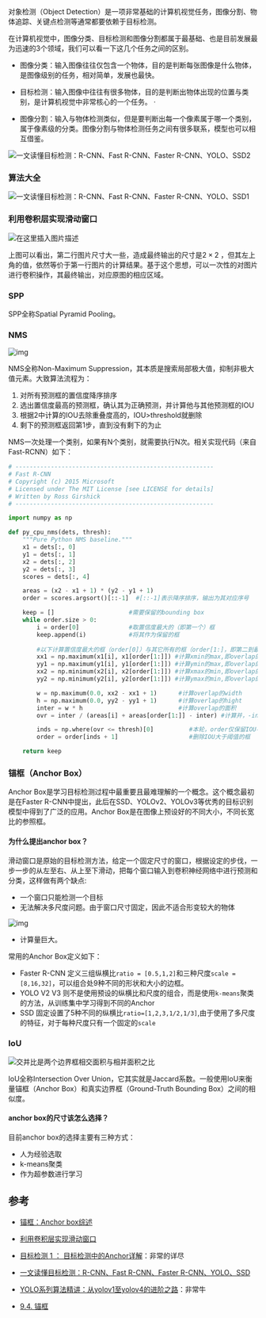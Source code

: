 对象检测（Object  Detection）是一项非常基础的计算机视觉任务，图像分割、物体追踪、关键点检测等通常都要依赖于目标检测。

在计算机视觉中，图像分类、目标检测和图像分割都属于最基础、也是目前发展最为迅速的3个领域，我们可以看一下这几个任务之间的区别。

- 图像分类：输入图像往往仅包含一个物体，目的是判断每张图像是什么物体，是图像级别的任务，相对简单，发展也最快。
- 目标检测：输入图像中往往有很多物体，目的是判断出物体出现的位置与类别，是计算机视觉中非常核心的一个任务。 ·

- 图像分割：输入与物体检测类似，但是要判断出每一个像素属于哪一个类别，属于像素级的分类。图像分割与物体检测任务之间有很多联系，模型也可以相互借鉴。

![一文读懂目标检测：R-CNN、Fast R-CNN、Faster R-CNN、YOLO、SSD2](images/cbbf9951db8fd4bc7b923a4b10a094661603777073863)



### 算法大全

![一文读懂目标检测：R-CNN、Fast R-CNN、Faster R-CNN、YOLO、SSD1](images/c0ecbaaf8b1ad4eaec6929d958dd568c1603777073862)



### 利用卷积层实现滑动窗口

![在这里插入图片描述](images/20210214144346573.jpg)

上图可以看出，第二行图片尺寸大一些，造成最终输出的尺寸是$2\times 2$ ，但其左上角的值，依然等价于第一行图片的计算结果。基于这个思想，可以一次性的对图片进行卷积操作，其最终输出，对应原图的相应区域。



### SPP

SPP全称Spatial Pyramid Pooling。



### NMS

![img](images/v2-44ce58a1cdfa2498833df155fdc56095_720w.jpg)

NMS全称Non-Maximum Suppression，其本质是搜索局部极大值，抑制非极大值元素。大致算法流程为：

1. 对所有预测框的置信度降序排序
2. 选出置信度最高的预测框，确认其为正确预测，并计算他与其他预测框的IOU
3. 根据2中计算的IOU去除重叠度高的，IOU>threshold就删除
4. 剩下的预测框返回第1步，直到没有剩下的为止

NMS一次处理一个类别，如果有N个类别，就需要执行N次。相关实现代码（来自Fast-RCNN）如下：

~~~python
# --------------------------------------------------------
# Fast R-CNN
# Copyright (c) 2015 Microsoft
# Licensed under The MIT License [see LICENSE for details]
# Written by Ross Girshick
# --------------------------------------------------------

import numpy as np

def py_cpu_nms(dets, thresh):
    """Pure Python NMS baseline."""
    x1 = dets[:, 0]
    y1 = dets[:, 1]
    x2 = dets[:, 2]
    y2 = dets[:, 3]
    scores = dets[:, 4]

    areas = (x2 - x1 + 1) * (y2 - y1 + 1)
    order = scores.argsort()[::-1]  #[::-1]表示降序排序，输出为其对应序号

    keep = []                     #需要保留的bounding box
    while order.size > 0:
        i = order[0]              #取置信度最大的（即第一个）框
        keep.append(i)            #将其作为保留的框
        
        #以下计算置信度最大的框（order[0]）与其它所有的框（order[1:]，即第二到最后一个）框的IOU，以下都是以向量形式表示和计算
        xx1 = np.maximum(x1[i], x1[order[1:]]) #计算xmin的max,即overlap的xmin
        yy1 = np.maximum(y1[i], y1[order[1:]]) #计算ymin的max,即overlap的ymin
        xx2 = np.minimum(x2[i], x2[order[1:]]) #计算xmax的min,即overlap的xmax
        yy2 = np.minimum(y2[i], y2[order[1:]]) #计算ymax的min,即overlap的ymax

        w = np.maximum(0.0, xx2 - xx1 + 1)      #计算overlap的width
        h = np.maximum(0.0, yy2 - yy1 + 1)      #计算overlap的hight
        inter = w * h                           #计算overlap的面积
        ovr = inter / (areas[i] + areas[order[1:]] - inter) #计算并，-inter是因为交集部分加了两次。

        inds = np.where(ovr <= thresh)[0]          #本轮，order仅保留IOU不大于阈值的下标
        order = order[inds + 1]                    #删除IOU大于阈值的框

    return keep
~~~



### 锚框（Anchor Box）

Anchor Box是学习目标检测过程中最重要且最难理解的一个概念。这个概念最初是在Faster R-CNN中提出，此后在SSD、YOLOv2、YOLOv3等优秀的目标识别模型中得到了广泛的应用。Anchor Box是在图像上预设好的不同大小，不同长宽比的参照框。

#### 为什么提出anchor box？

滑动窗口是原始的目标检测方法，给定一个固定尺寸的窗口，根据设定的步伐，一步一步的从左至右、从上至下滑动，把每个窗口输入到卷积神经网络中进行预测和分类，这样做有两个缺点:

- 一个窗口只能检测一个目标
- 无法解决多尺度问题。由于窗口尺寸固定，因此不适合形变较大的物体

![img](images/v2-bdcdb12acfa1398a907a5e096e634a22_720w.jpg)

- 计算量巨大。

常用的Anchor Box定义如下：

- Faster R-CNN 定义三组纵横比`ratio = [0.5,1,2]`和三种尺度`scale = [8,16,32]`，可以组合处9种不同的形状和大小的边框。
- YOLO V2 V3 则不是使用预设的纵横比和尺度的组合，而是使用`k-means`聚类的方法，从训练集中学习得到不同的Anchor
- SSD 固定设置了5种不同的纵横比`ratio=[1,2,3,1/2,1/3]`,由于使用了多尺度的特征，对于每种尺度只有一个固定的`scale`

### IoU

![交并比是两个边界框相交面积与相并面积之比](images/iou.svg)

IoU全称Intersection Over Union，它其实就是Jaccard系数。一般使用IoU来衡量锚框（Anchor Box）和真实边界框（Ground-Truth  Bounding Box）之间的相似度。

#### anchor box的尺寸该怎么选择？

目前anchor box的选择主要有三种方式：

- 人为经验选取
- k-means聚类
- 作为超参数进行学习



## 参考

- [锚框：Anchor box综述](https://zhuanlan.zhihu.com/p/63024247)

- [利用卷积层实现滑动窗口](https://bbs.huaweicloud.com/blogs/244192)

- [目标检测 1 ： 目标检测中的Anchor详解](https://www.cnblogs.com/wangguchangqing/p/12012508.html)：非常的详尽

- [一文读懂目标检测：R-CNN、Fast R-CNN、Faster R-CNN、YOLO、SSD](https://www.huaweicloud.com/articles/5e10b26261c8ed2f831aa9d8aa829fd2.html)

- [YOLO系列算法精讲：从yolov1至yolov4的进阶之路](https://ai-wx.blog.csdn.net/article/details/107509243)：非常牛

- [9.4. 锚框](https://zh.d2l.ai/chapter_computer-vision/anchor.html)

  
